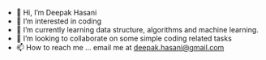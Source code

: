 - 👋 Hi, I’m Deepak Hasani
- 👀 I’m interested in coding
- 🌱 I’m currently learning data structure, algorithms and machine learning. 
- 💞️ I’m looking to collaborate on some simple coding related tasks
- 📫 How to reach me ... email me at deepak.hasani@gmail.com

<!---
deepak-hasani/deepak-hasani is a ✨ special ✨ repository because its `README.md` (this file) appears on your GitHub profile.
You can click the Preview link to take a look at your changes.
--->
